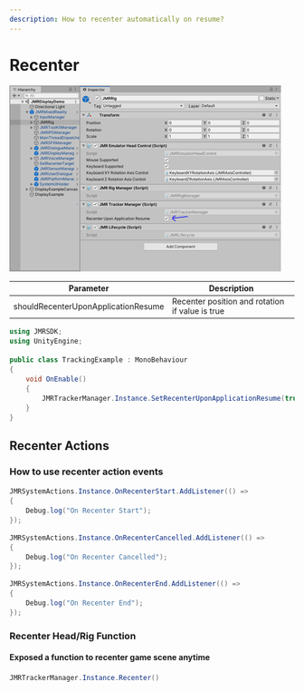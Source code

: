```yaml
---
description: How to recenter automatically on resume?
---
```


# Recenter

![Scene reference](<../.gitbook/assets/image (39).png>)

| Parameter                           | Description                                     |
| ----------------------------------- | ----------------------------------------------- |
| shouldRecenterUponApplicationResume | Recenter position and rotation if value is true |

```csharp
using JMRSDK;
using UnityEngine;

public class TrackingExample : MonoBehaviour
{
    void OnEnable()
    {
        JMRTrackerManager.Instance.SetRecenterUponApplicationResume(true);
    }
}
```

## Recenter Actions

### How to use recenter action events

```csharp
JMRSystemActions.Instance.OnRecenterStart.AddListener(() => 
{ 
    Debug.log("On Recenter Start"); 
});
```

```csharp
JMRSystemActions.Instance.OnRecenterCancelled.AddListener(() => 
{ 
    Debug.log("On Recenter Cancelled"); 
});
```

```csharp
JMRSystemActions.Instance.OnRecenterEnd.AddListener(() => 
{ 
    Debug.log("On Recenter End"); 
});
```

### **Recenter Head/Rig Function**

#### Exposed a function to recenter game scene anytime

```csharp
JMRTrackerManager.Instance.Recenter()
```
